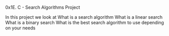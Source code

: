 0x1E. C - Search Algorithms Project

In this project we look at
What is a search algorithm
What is a linear search
What is a binary search
What is the best search algorithm to use depending on your needs
